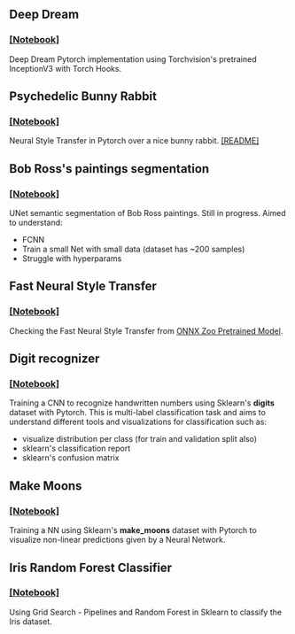## Deep Dream
### [[Notebook]](DeepDream/DeepDream.ipynb)

Deep Dream Pytorch implementation using Torchvision's pretrained InceptionV3 with Torch Hooks.

## Psychedelic Bunny Rabbit
### [[Notebook]](PsychedelicBunnyRabbit/PsychedelicBunnyRabbit.ipynb)

Neural Style Transfer in Pytorch over a nice bunny rabbit. [[README]](PsychedelicBunnyRabbit/README.md)

## Bob Ross's paintings segmentation
### [[Notebook]](BobRoss/BobRoss.ipynb)


UNet semantic segmentation of Bob Ross paintings.
Still in progress. Aimed to understand:

- FCNN
- Train a small Net with small data (dataset has ~200 samples)
- Struggle with hyperparams

## Fast Neural Style Transfer
### [[Notebook]](FNST/FNST.ipynb)

Checking the Fast Neural Style Transfer from [ONNX Zoo Pretrained Model](https://github.com/onnx/models/tree/master/vision/style_transfer/fast_neural_style).

## Digit recognizer
### [[Notebook]](DigitRecognizer/DigitRecognizer.ipynb)

Training a CNN to recognize handwritten numbers using Sklearn's **digits** dataset with Pytorch. This is multi-label classification task and aims to understand different tools and visualizations for classification such as:

- visualize distribution per class (for train and validation split also)
- sklearn's classification report
- sklearn's confusion matrix

## Make Moons
### [[Notebook]](MakeMoons/MakeMoons.ipynb)

Training a NN using Sklearn's **make_moons** dataset with Pytorch to visualize non-linear predictions given by a Neural Network.

## Iris Random Forest Classifier
### [[Notebook]](IrisRandomForestClassifier/Iris.ipynb)

Using Grid Search - Pipelines and Random Forest in Sklearn to classify the Iris dataset.
